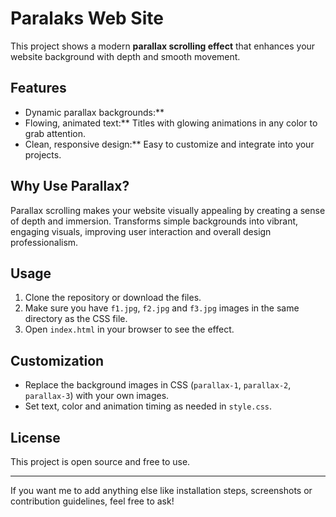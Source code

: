 # Paralaks Web Site

This project shows a modern **parallax scrolling effect** that enhances your website background with depth and smooth movement.

## Features

- Dynamic parallax backgrounds:**
- Flowing, animated text:** Titles with glowing animations in any color to grab attention.
- Clean, responsive design:** Easy to customize and integrate into your projects.


## Why Use Parallax?

Parallax scrolling makes your website visually appealing by creating a sense of depth and immersion. Transforms simple backgrounds into vibrant, engaging visuals, improving user interaction and overall design professionalism.

## Usage

1. Clone the repository or download the files.
2. Make sure you have `f1.jpg`, `f2.jpg` and `f3.jpg` images in the same directory as the CSS file.
3. Open `index.html` in your browser to see the effect.

## Customization

- Replace the background images in CSS (`parallax-1`, `parallax-2`, `parallax-3`) with your own images.
- Set text, color and animation timing as needed in `style.css`.

## License

This project is open source and free to use.

---

If you want me to add anything else like installation steps, screenshots or contribution guidelines, feel free to ask!